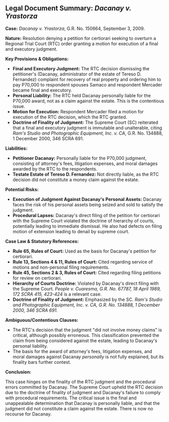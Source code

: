 ## Legal Document Summary: *Dacanay v. Yrastorza*

**Case:** *Dacanay v. Yrastorza*, G.R. No. 150664, September 3, 2009.

**Nature:** Resolution denying a petition for certiorari seeking to overturn a Regional Trial Court (RTC) order granting a motion for execution of a final and executory judgment.

**Key Provisions & Obligations:**

*   **Final and Executory Judgment:** The RTC decision dismissing the petitioner's (Dacanay, administrator of the estate of Tereso D. Fernandez) complaint for recovery of real property and ordering him to pay P70,000 to respondent spouses Samaco and respondent Mercader became final and executory.
*   **Personal Liability:** The RTC held Dacanay personally liable for the P70,000 award, not as a claim against the estate. This is the contentious issue.
*   **Motion for Execution:** Respondent Mercader filed a motion for execution of the RTC decision, which the RTC granted.
*   **Doctrine of Finality of Judgment:** The Supreme Court (SC) reiterated that a final and executory judgment is immutable and unalterable, citing *Ram's Studio and Photographic Equipment, Inc. v. CA*, G.R. No. 134888, 1 December 2000, 346 SCRA 691.

**Liabilities:**

*   **Petitioner Dacanay:** Personally liable for the P70,000 judgment, consisting of attorney's fees, litigation expenses, and moral damages awarded by the RTC to the respondents.
*   **Testate Estate of Tereso D. Fernandez:** Not directly liable, as the RTC decision did not constitute a money claim against the estate.

**Potential Risks:**

*   **Execution of Judgment Against Dacanay's Personal Assets:** Dacanay faces the risk of his personal assets being seized and sold to satisfy the judgment.
*   **Procedural Lapses:** Dacanay's direct filing of the petition for certiorari with the Supreme Court violated the doctrine of hierarchy of courts, potentially leading to immediate dismissal. He also had defects on filing motion of extension leading to denail by supreme court.

**Case Law & Statutory References:**

*   **Rule 65, Rules of Court:** Used as the basis for Dacanay's petition for certiorari.
*   **Rule 13, Sections 4 & 11, Rules of Court:** Cited regarding service of motions and non-personal filing requirements.
*   **Rule 45, Sections 2 & 3, Rules of Court:** Cited regarding filing petitions for review on certiorari.
*   **Hierarchy of Courts Doctrine:** Violated by Dacanay's direct filing with the Supreme Court. *People v. Cuaresma, G.R. No. 67787, 18 April 1989, 172 SCRA 415, 423-424* is a relevant case.
*   **Doctrine of Finality of Judgment:** Emphasized by the SC. *Ram's Studio and Photographic Equipment, Inc. v. CA, G.R. No. 134888, 1 December 2000, 346 SCRA 691.*

**Ambiguous/Contentious Clauses:**

*   The RTC's decision that the judgment "did not involve money claims" is critical, although possibly erroneous. This classification prevented the claim from being considered against the estate, leading to Dacanay's personal liability.
*   The basis for the award of attorney's fees, litigation expenses, and moral damages against Dacanay *personally* is not fully explained, but its finality bars further contest.

**Conclusion:**

This case hinges on the finality of the RTC judgment and the procedural errors committed by Dacanay. The Supreme Court upheld the RTC decision due to the doctrine of finality of judgment and Dacanay's failure to comply with procedural requirements. The critical issue is the final and unappealable determination that Dacanay is personally liable, and that the judgment did not constitute a claim against the estate. There is now no recourse for Dacanay.
